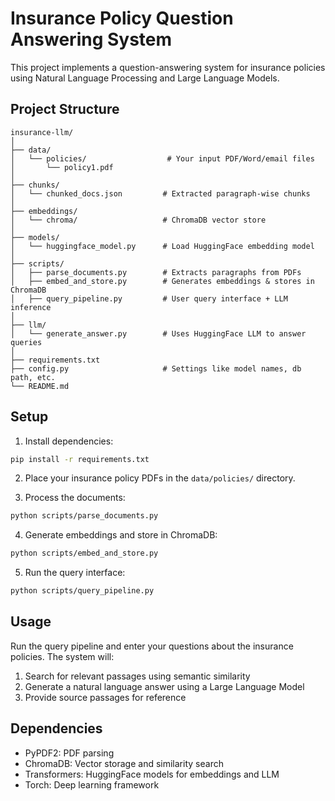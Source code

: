 # Insurance Policy Question Answering System

This project implements a question-answering system for insurance policies using Natural Language Processing and Large Language Models.

## Project Structure

```
insurance-llm/
│
├── data/
│   └── policies/                  # Your input PDF/Word/email files
│       └── policy1.pdf
│
├── chunks/
│   └── chunked_docs.json         # Extracted paragraph-wise chunks
│
├── embeddings/
│   └── chroma/                   # ChromaDB vector store
│
├── models/
│   └── huggingface_model.py      # Load HuggingFace embedding model
│
├── scripts/
│   ├── parse_documents.py        # Extracts paragraphs from PDFs
│   ├── embed_and_store.py        # Generates embeddings & stores in ChromaDB
│   ├── query_pipeline.py         # User query interface + LLM inference
│
├── llm/
│   └── generate_answer.py        # Uses HuggingFace LLM to answer queries
│
├── requirements.txt
├── config.py                     # Settings like model names, db path, etc.
└── README.md
```

## Setup

1. Install dependencies:
```bash
pip install -r requirements.txt
```

2. Place your insurance policy PDFs in the `data/policies/` directory.

3. Process the documents:
```bash
python scripts/parse_documents.py
```

4. Generate embeddings and store in ChromaDB:
```bash
python scripts/embed_and_store.py
```

5. Run the query interface:
```bash
python scripts/query_pipeline.py
```

## Usage

Run the query pipeline and enter your questions about the insurance policies. The system will:
1. Search for relevant passages using semantic similarity
2. Generate a natural language answer using a Large Language Model
3. Provide source passages for reference

## Dependencies

- PyPDF2: PDF parsing
- ChromaDB: Vector storage and similarity search
- Transformers: HuggingFace models for embeddings and LLM
- Torch: Deep learning framework
